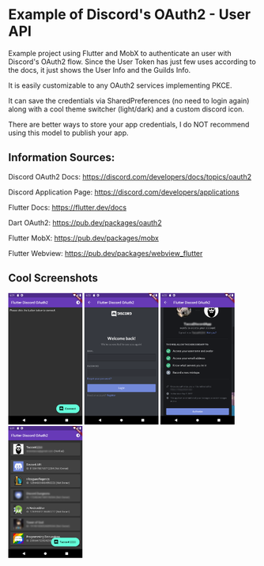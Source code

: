 # Example of Discord's OAuth2 - User API

Example project using Flutter and MobX to authenticate an user with Discord's OAuth2 flow. Since the User Token has just few uses according to the docs, it just shows the User Info and the Guilds Info.

It is easily customizable to any OAuth2 services implementing PKCE.

It can save the credentials via SharedPreferences (no need to login again) along with a cool theme switcher (light/dark) and a custom discord icon.

There are better ways to store your app credentials, I do NOT recommend using this model to publish your app.

## Information Sources:

Discord OAuth2 Docs: https://discord.com/developers/docs/topics/oauth2

Discord Application Page: https://discord.com/developers/applications

Flutter Docs: https://flutter.dev/docs

Dart OAuth2: https://pub.dev/packages/oauth2

Flutter MobX: https://pub.dev/packages/mobx

Flutter Webview: https://pub.dev/packages/webview_flutter

## Cool Screenshots

<img src="images/readme/01.png" width="150px"> <img src="images/readme/02.png" width="150px"> <img src="images/readme/03.png" width="150px"> <img src="images/readme/04.png" width="150px">
